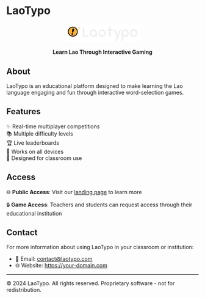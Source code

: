 # LaoTypo

<div align="center">
  <img src="LaoTypo-logo-04.png" alt="LaoTypo Logo" width="200">
  
  **Learn Lao Through Interactive Gaming**
</div>

## About

LaoTypo is an educational platform designed to make learning the Lao language engaging and fun through interactive word-selection games.

## Features

✨ Real-time multiplayer competitions  
📚 Multiple difficulty levels  
🏆 Live leaderboards  
📱 Works on all devices  
🎯 Designed for classroom use  

## Access

🌐 **Public Access**: Visit our [landing page](https://your-domain.com) to learn more

🔒 **Game Access**: Teachers and students can request access through their educational institution

## Contact

For more information about using LaoTypo in your classroom or institution:
- 📧 Email: contact@laotypo.com
- 🌐 Website: https://your-domain.com

---

© 2024 LaoTypo. All rights reserved. Proprietary software - not for redistribution.